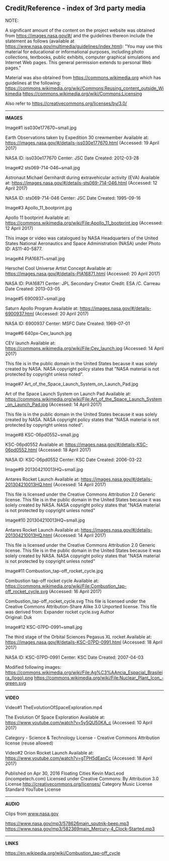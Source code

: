 Credit/Reference - index of 3rd party media
-------------------------------------------

NOTE: 

A significant amount of the content on the project website was obtained from https://images.nasa.gov/#/ and the guidelines thereon include the statement as follows (available at https://www.nasa.gov/multimedia/guidelines/index.html):
"You may use this material for educational or informational purposes, including photo collections, textbooks, public exhibits, computer graphical simulations and Internet Web pages. This general permission extends to personal Web pages."

Material was also obtained from https://commons.wikimedia.org which has guidelines at the following:
https://commons.wikimedia.org/wiki/Commons:Reusing_content_outside_Wikimedia
https://commons.wikimedia.org/wiki/Commons:Licensing

Also refer to https://creativecommons.org/licenses/by/3.0/

_________________________________________________________________________________________________________

**IMAGES**

Image#1
iss030e177670~small.jpg 

Earth Observations taken by Expedition 30 crewmember
Available at: https://images.nasa.gov/#/details-iss030e177670.html
(Accessed: 19 April 2017)

NASA ID: iss030e177670
Center: JSC
Date Created: 2012-03-28


Image#2
sts069-714-046~small.jpg 

Astronaut Michael Gernhardt during extravehicular activity (EVA)
Available at: https://images.nasa.gov/#/details-sts069-714-046.html
(Accessed: 12 April 2017)

NASA ID: sts069-714-046
Center: JSC
Date Created: 1995-09-16


Image#3
Apollo_11_bootprint.jpg

Apollo 11 bootprint
Available at: https://commons.wikimedia.org/wiki/File:Apollo_11_bootprint.jpg
(Accessed: 12 April 2017)

This image or video was catalogued by NASA Headquarters of the United States National Aeronautics and Space Administration (NASA) under Photo ID: AS11-40-5877.


Image#4
PIA16871~small.jpg 

Herschel Cool Universe Artist Concept
Available at: https://images.nasa.gov/#/details-PIA16871.html
(Accessed: 20 April 2017)

NASA ID: PIA16871
Center: JPL
Secondary Creator Credit: ESA /C. Carreau
Date Created: 2013-03-05


Image#5
6900937~small.jpg

Saturn Apollo Program
Available at: https://images.nasa.gov/#/details-6900937.html
(Accessed: 20 April 2017)

NASA ID: 6900937
Center: MSFC
Date Created: 1969-07-01


Image#6
640px-Cev_launch.jpg

CEV launch
Available at: https://commons.wikimedia.org/wiki/File:Cev_launch.jpg
(Accessed: 14 April 2017)

This file is in the public domain in the United States because it was solely created by NASA. NASA copyright policy states that "NASA material is not protected by copyright unless noted".


Image#7
Art_of_the_Space_Launch_System_on_Launch_Pad.jpg

Art of the Space Launch System on Launch Pad
Available at: https://commons.wikimedia.org/wiki/File:Art_of_the_Space_Launch_System_on_Launch_Pad.jpg
(Accessed: 14 April 2017)

This file is in the public domain in the United States because it was solely created by NASA. NASA copyright policy states that "NASA material is not protected by copyright unless noted".


Image#8
KSC-06pd0552~small.jpg

KSC-06pd0552 
Available at: https://images.nasa.gov/#/details-KSC-06pd0552.html
(Accessed: 18 April 2017)

NASA ID: KSC-06pd0552
Center: KSC
Date Created: 2006-03-22


Image#9
201304210013HQ~small.jpg

Antares Rocket Launch
Available at: https://images.nasa.gov/#/details-201304210013HQ.html
(Accessed: 14 April 2017)

This file is licensed under the Creative Commons Attribution 2.0 Generic license.
This file is in the public domain in the United States because it was solely created by NASA. NASA copyright policy states that "NASA material is not protected by copyright unless noted"


Image#10
201304210013HQ~small.jpg

Antares Rocket Launch
Available at: https://images.nasa.gov/#/details-201304210013HQ.html
(Accessed: 14 April 2017)

This file is licensed under the Creative Commons Attribution 2.0 Generic license.
This file is in the public domain in the United States because it was solely created by NASA. NASA copyright policy states that "NASA material is not protected by copyright unless noted"


Image#11
Combustion_tap-off_rocket_cycle.jpg

Combustion tap-off rocket cycle
Available at: https://commons.wikimedia.org/wiki/File:Combustion_tap-off_rocket_cycle.svg
(Accessed: 16 April 2017)

Combustion_tap-off_rocket_cycle.svg
This file is licensed under the Creative Commons Attribution-Share Alike 3.0 Unported license.
This file was derived from:  Expander rocket cycle.svg
Author 	
Original: Duk


Image#12
KSC-07PD-0991~small.jpg

The third stage of the Orbital Sciences Pegasus XL rocket
Available at: https://images.nasa.gov/#/details-KSC-07PD-0991.html
(Accessed: 18 April 2017)

NASA ID: KSC-07PD-0991
Center: KSC
Date Created: 2007-04-03


Modified following images:
https://commons.wikimedia.org/wiki/File:Ag%C3%AAncia_Espacial_Brasileira_(logo).png
https://commons.wikimedia.org/wiki/File:Nuclear_Plant_Icon_-green.svg
_________________________________________________________________________________________________________


**VIDEO**

Video#1
TheEvolutionOfSpaceExploration.mp4

The Evolution Of Space Exploration 
Available at: https://www.youtube.com/watch?v=5y5QU50KA_c
(Accessed: 10 April 2017)

Category - Science & Technology 
License - Creative Commons Attribution license (reuse allowed)


Video#2	
Orion Rocket Launch
Available at: https://www.youtube.com/watch?v=gTPH5dEanCc
(Accessed: 18 April 2017)

Published on Apr 30, 2016
Floating Cities Kevin MacLeod (incompetech.com)
Licensed under Creative Commons: By Attribution 3.0 License
http://creativecommons.org/licenses/
Category
        Music 
License
        Standard YouTube License

	
_________________________________________________________________________________________________________
	
**AUDIO**

Clips from www.nasa.gov

https://www.nasa.gov/mp3/578626main_sputnik-beep.mp3
https://www.nasa.gov/mp3/582369main_Mercury-4_Clock-Started.mp3

_________________________________________________________________________________________________________


**LINKS**

https://en.wikipedia.org/wiki/Combustion_tap-off_cycle




